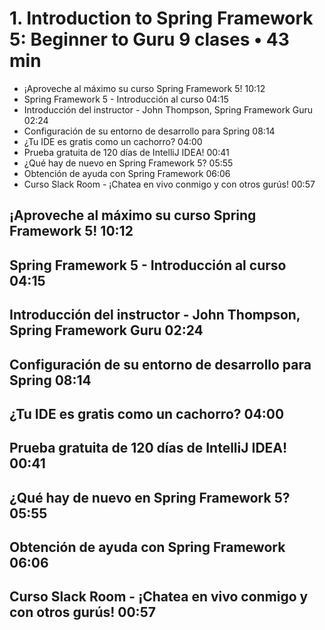 # 1. Introduction to Spring Framework 5: Beginner to Guru 9 clases • 43 min

* ¡Aproveche al máximo su curso Spring Framework 5! 10:12
* Spring Framework 5 - Introducción al curso 04:15
* Introducción del instructor - John Thompson, Spring Framework Guru 02:24
* Configuración de su entorno de desarrollo para Spring 08:14
* ¿Tu IDE es gratis como un cachorro? 04:00
* Prueba gratuita de 120 días de IntelliJ IDEA! 00:41
* ¿Qué hay de nuevo en Spring Framework 5? 05:55
* Obtención de ayuda con Spring Framework 06:06
* Curso Slack Room - ¡Chatea en vivo conmigo y con otros gurús! 00:57

## ¡Aproveche al máximo su curso Spring Framework 5! 10:12

## Spring Framework 5 - Introducción al curso 04:15

## Introducción del instructor - John Thompson, Spring Framework Guru 02:24

## Configuración de su entorno de desarrollo para Spring 08:14

## ¿Tu IDE es gratis como un cachorro? 04:00

## Prueba gratuita de 120 días de IntelliJ IDEA! 00:41

## ¿Qué hay de nuevo en Spring Framework 5? 05:55

## Obtención de ayuda con Spring Framework 06:06

## Curso Slack Room - ¡Chatea en vivo conmigo y con otros gurús! 00:57
